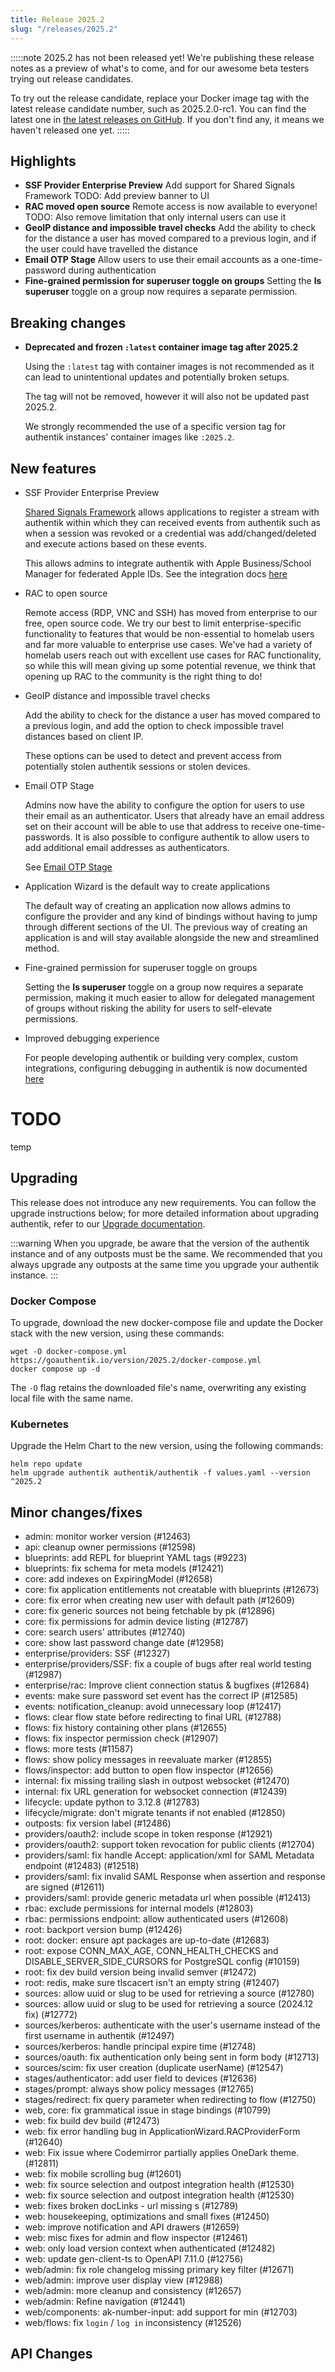 ```yaml
---
title: Release 2025.2
slug: "/releases/2025.2"
---
```


:::::note
2025.2 has not been released yet! We're publishing these release notes as a preview of what's to come, and for our awesome beta testers trying out release candidates.

To try out the release candidate, replace your Docker image tag with the latest release candidate number, such as 2025.2.0-rc1. You can find the latest one in [the latest releases on GitHub](https://github.com/goauthentik/authentik/releases). If you don't find any, it means we haven't released one yet.
:::::

## Highlights

- **SSF Provider <span class="badge badge--primary">Enterprise</span> <span class="badge badge--info">Preview</span>** Add support for Shared Signals Framework
  TODO: Add preview banner to UI
- **RAC moved open source** Remote access is now available to everyone!
  TODO: Also remove limitation that only internal users can use it
- **GeoIP distance and impossible travel checks** Add the ability to check for the distance a user has moved compared to a previous login, and if the user could have travelled the distance
- **Email OTP Stage** Allow users to use their email accounts as a one-time-password during authentication
- **Fine-grained permission for superuser toggle on groups** Setting the **Is superuser** toggle on a group now requires a separate permission.

## Breaking changes

- **Deprecated and frozen `:latest` container image tag after 2025.2**

    Using the `:latest` tag with container images is not recommended as it can lead to unintentional updates and potentially broken setups.

    The tag will not be removed, however it will also not be updated past 2025.2.

    We strongly recommended the use of a specific version tag for authentik instances' container images like `:2025.2`.

## New features

- SSF Provider <span class="badge badge--primary">Enterprise</span> <span class="badge badge--info">Preview</span>

    [Shared Signals Framework](#TODO) allows applications to register a stream with authentik within which they can received events from authentik such as when a session was revoked or a credential was add/changed/deleted and execute actions based on these events.

    This allows admins to integrate authentik with Apple Business/School Manager for federated Apple IDs. See the integration docs [here](#TODO)

- RAC to open source

    Remote access (RDP, VNC and SSH) has moved from enterprise to our free, open source code. We try our best to limit enterprise-specific functionality to features that would be non-essential to homelab users and far more valuable to enterprise use cases. We've had a variety of homelab users reach out with excellent use cases for RAC functionality, so while this will mean giving up some potential revenue, we think that opening up RAC to the community is the right thing to do!

- GeoIP distance and impossible travel checks

    Add the ability to check for the distance a user has moved compared to a previous login, and add the option to check impossible travel distances based on client IP.

    These options can be used to detect and prevent access from potentially stolen authentik sessions or stolen devices.

- Email OTP Stage

    Admins now have the ability to configure the option for users to use their email as an authenticator. Users that already have an email address set on their account will be able to use that address to receive one-time-passwords. It is also possible to configure authentik to allow users to add additional email addresses as authenticators.

    See [Email OTP Stage](#TODO)

- Application Wizard is the default way to create applications

    The default way of creating an application now allows admins to configure the provider and any kind of bindings without having to jump through different sections of the UI. The previous way of creating an application is and will stay available alongside the new and streamlined method.

- Fine-grained permission for superuser toggle on groups

    Setting the **Is superuser** toggle on a group now requires a separate permission, making it much easier to allow for delegated management of groups without risking the ability for users to self-elevate permissions.

- Improved debugging experience

    For people developing authentik or building very complex, custom integrations, configuring debugging in authentik is now documented [here](#TODO)

# TODO

temp

## Upgrading

This release does not introduce any new requirements. You can follow the upgrade instructions below; for more detailed information about upgrading authentik, refer to our [Upgrade documentation](../../install-config/upgrade.mdx).

:::warning
When you upgrade, be aware that the version of the authentik instance and of any outposts must be the same. We recommended that you always upgrade any outposts at the same time you upgrade your authentik instance.
:::

### Docker Compose

To upgrade, download the new docker-compose file and update the Docker stack with the new version, using these commands:

```shell
wget -O docker-compose.yml https://goauthentik.io/version/2025.2/docker-compose.yml
docker compose up -d
```

The `-O` flag retains the downloaded file's name, overwriting any existing local file with the same name.

### Kubernetes

Upgrade the Helm Chart to the new version, using the following commands:

```shell
helm repo update
helm upgrade authentik authentik/authentik -f values.yaml --version ^2025.2
```

## Minor changes/fixes

- admin: monitor worker version (#12463)
- api: cleanup owner permissions (#12598)
- blueprints: add REPL for blueprint YAML tags (#9223)
- blueprints: fix schema for meta models (#12421)
- core: add indexes on ExpiringModel (#12658)
- core: fix application entitlements not creatable with blueprints (#12673)
- core: fix error when creating new user with default path (#12609)
- core: fix generic sources not being fetchable by pk (#12896)
- core: fix permissions for admin device listing (#12787)
- core: search users' attributes (#12740)
- core: show last password change date (#12958)
- enterprise/providers: SSF (#12327)
- enterprise/providers/SSF: fix a couple of bugs after real world testing (#12987)
- enterprise/rac: Improve client connection status & bugfixes (#12684)
- events: make sure password set event has the correct IP (#12585)
- events: notification_cleanup: avoid unnecessary loop (#12417)
- flows: clear flow state before redirecting to final URL (#12788)
- flows: fix history containing other plans (#12655)
- flows: fix inspector permission check (#12907)
- flows: more tests (#11587)
- flows: show policy messages in reevaluate marker (#12855)
- flows/inspector: add button to open flow inspector (#12656)
- internal: fix missing trailing slash in outpost websocket (#12470)
- internal: fix URL generation for websocket connection (#12439)
- lifecycle: update python to 3.12.8 (#12783)
- lifecycle/migrate: don't migrate tenants if not enabled (#12850)
- outposts: fix version label (#12486)
- providers/oauth2: include scope in token response (#12921)
- providers/oauth2: support token revocation for public clients (#12704)
- providers/saml: fix handle Accept: application/xml for SAML Metadata endpoint (#12483) (#12518)
- providers/saml: fix invalid SAML Response when assertion and response are signed (#12611)
- providers/saml: provide generic metadata url when possible (#12413)
- rbac: exclude permissions for internal models (#12803)
- rbac: permissions endpoint: allow authenticated users (#12608)
- root: backport version bump (#12426)
- root: docker: ensure apt packages are up-to-date (#12683)
- root: expose CONN_MAX_AGE, CONN_HEALTH_CHECKS and DISABLE_SERVER_SIDE_CURSORS for PostgreSQL config (#10159)
- root: fix dev build version being invalid semver (#12472)
- root: redis, make sure tlscacert isn't an empty string (#12407)
- sources: allow uuid or slug to be used for retrieving a source (#12780)
- sources: allow uuid or slug to be used for retrieving a source (2024.12 fix) (#12772)
- sources/kerberos: authenticate with the user's username instead of the first username in authentik (#12497)
- sources/kerberos: handle principal expire time (#12748)
- sources/oauth: fix authentication only being sent in form body (#12713)
- sources/scim: fix user creation (duplicate userName) (#12547)
- stages/authenticator: add user field to devices (#12636)
- stages/prompt: always show policy messages (#12765)
- stages/redirect: fix query parameter when redirecting to flow (#12750)
- web, core: fix grammatical issue in stage bindings (#10799)
- web: fix build dev build (#12473)
- web: fix error handling bug in ApplicationWizard.RACProviderForm (#12640)
- web: Fix issue where Codemirror partially applies OneDark theme. (#12811)
- web: fix mobile scrolling bug (#12601)
- web: fix source selection and outpost integration health (#12530)
- web: fix source selection and outpost integration health (#12530)
- web: fixes broken docLinks - url missing s (#12789)
- web: housekeeping, optimizations and small fixes (#12450)
- web: improve notification and API drawers (#12659)
- web: misc fixes for admin and flow inspector (#12461)
- web: only load version context when authenticated (#12482)
- web: update gen-client-ts to OpenAPI 7.11.0 (#12756)
- web/admin: fix role changelog missing primary key filter (#12671)
- web/admin: improve user display view (#12988)
- web/admin: more cleanup and consistency (#12657)
- web/admin: Refine navigation (#12441)
- web/components: ak-number-input: add support for min (#12703)
- web/flows: fix `login` / `log in` inconsistency (#12526)

## API Changes

<!-- _Insert output of `make gen-diff` here_ -->
